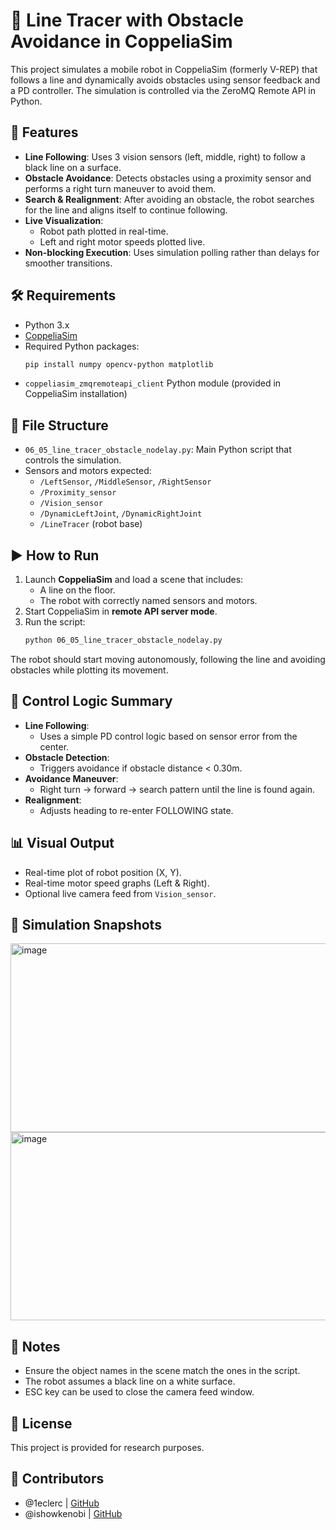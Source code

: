 # 🧭 Line Tracer with Obstacle Avoidance in CoppeliaSim

This project simulates a mobile robot in CoppeliaSim (formerly V-REP) that follows a line and dynamically avoids obstacles using sensor feedback and a PD controller. The simulation is controlled via the ZeroMQ Remote API in Python.

## 🚀 Features

- **Line Following**: Uses 3 vision sensors (left, middle, right) to follow a black line on a surface.
- **Obstacle Avoidance**: Detects obstacles using a proximity sensor and performs a right turn maneuver to avoid them.
- **Search & Realignment**: After avoiding an obstacle, the robot searches for the line and aligns itself to continue following.
- **Live Visualization**:
  - Robot path plotted in real-time.
  - Left and right motor speeds plotted live.
- **Non-blocking Execution**: Uses simulation polling rather than delays for smoother transitions.

## 🛠 Requirements

- Python 3.x
- [CoppeliaSim](https://www.coppeliarobotics.com/)
- Required Python packages:
  ```bash
  pip install numpy opencv-python matplotlib
  ```
- `coppeliasim_zmqremoteapi_client` Python module (provided in CoppeliaSim installation)

## 📁 File Structure

- `06_05_line_tracer_obstacle_nodelay.py`: Main Python script that controls the simulation.
- Sensors and motors expected:
  - `/LeftSensor`, `/MiddleSensor`, `/RightSensor`
  - `/Proximity_sensor`
  - `/Vision_sensor`
  - `/DynamicLeftJoint`, `/DynamicRightJoint`
  - `/LineTracer` (robot base)

## ▶️ How to Run

1. Launch **CoppeliaSim** and load a scene that includes:
   - A line on the floor.
   - The robot with correctly named sensors and motors.
2. Start CoppeliaSim in **remote API server mode**.
3. Run the script:
   ```bash
   python 06_05_line_tracer_obstacle_nodelay.py
   ```

The robot should start moving autonomously, following the line and avoiding obstacles while plotting its movement.

## 🧠 Control Logic Summary

- **Line Following**:
  - Uses a simple PD control logic based on sensor error from the center.
- **Obstacle Detection**:
  - Triggers avoidance if obstacle distance < 0.30m.
- **Avoidance Maneuver**:
  - Right turn → forward → search pattern until the line is found again.
- **Realignment**:
  - Adjusts heading to re-enter FOLLOWING state.

## 📊 Visual Output

- Real-time plot of robot position (X, Y).
- Real-time motor speed graphs (Left & Right).
- Optional live camera feed from `Vision_sensor`.

## 📸 Simulation Snapshots

<img width="561" height="302" alt="image" src="https://github.com/user-attachments/assets/e840355c-7655-4ad7-b8b1-28ea5781deb0" />

<img width="562" height="301" alt="image" src="https://github.com/user-attachments/assets/89cdc009-6150-4af2-b59b-fd58c7625451" />

## 🧩 Notes

- Ensure the object names in the scene match the ones in the script.
- The robot assumes a black line on a white surface.
- ESC key can be used to close the camera feed window.

## 📄 License

This project is provided for research purposes.

## 👥 Contributors

- @1eclerc | [GitHub](https://github.com/1eclerc)
- @ishowkenobi | [GitHub](https://github.com/ishowkenobi)
